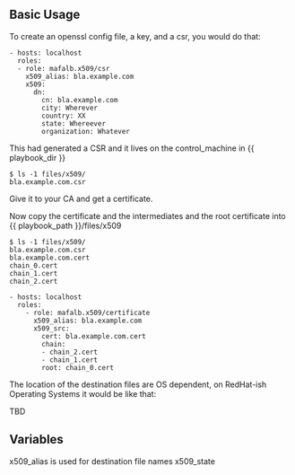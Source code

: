 
## Basic Usage

To create an openssl config file, a key, and a csr, you would do that:

```
- hosts: localhost
  roles:
  - role: mafalb.x509/csr
    x509_alias: bla.example.com
    x509:
      dn:
        cn: bla.example.com
        city: Wherever
        country: XX
        state: Whereever
        organization: Whatever
```

This had generated a CSR and it lives on the control_machine in {{ playbook_dir }}

```
$ ls -1 files/x509/
bla.example.com.csr
```

Give it to your CA and get a certificate.

Now copy the certificate and the intermediates and the root certificate into {{ playbook_path }}/files/x509

```
$ ls -1 files/x509/
bla.example.com.csr
bla.example.com.cert
chain_0.cert
chain_1.cert
chain_2.cert
```
 
```
- hosts: localhost
  roles:
    - role: mafalb.x509/certificate
      x509_alias: bla.example.com
      x509_src:
        cert: bla.example.com.cert
        chain:
        - chain_2.cert
        - chain_1.cert
        root: chain_0.cert
```

The location of the destination files are OS dependent, on RedHat-ish Operating Systems it would be like that:

TBD

## Variables

x509_alias is used for destination file names
x509_state
